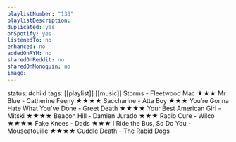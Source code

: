 ```yaml
---
playlistNumber: "133"
playlistDescription:
duplicated: yes
onSpotify: yes
listenedTo: no
enhanced: no
addedOnRYM: no
sharedOnReddit: no
sharedOnMonoquin: no
image:
---
```

status: #child 
tags: [[playlist]] [[music]] 
Storms - Fleetwood Mac ★★★
Mr Blue - Catherine Feeny ★★★★
Saccharine - Atta Boy ★★★
You’re Gonna Hate What You’ve Done - Greet Death ★★★★
Your Best American Girl - Mitski ★★★★
Beacon Hill - Damien Jurado ★★★
Radio Cure - Wilco ★★★★
Fake Knees - Dads ★★★
I Ride the Bus, So Do You - Mouseatouille ★★★★
Cuddle Death - The Rabid Dogs

